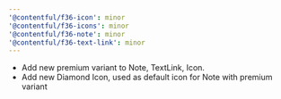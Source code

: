 ```yaml
---
'@contentful/f36-icon': minor
'@contentful/f36-icons': minor
'@contentful/f36-note': minor
'@contentful/f36-text-link': minor
---
```


- Add new premium variant to Note, TextLink, Icon.
- Add new Diamond Icon, used as default icon for Note with premium variant
